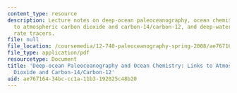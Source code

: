 ```yaml
---
content_type: resource
description: Lecture notes on deep-ocean paleoceanography, ocean chemistry, links
  to atmospheric carbon dioxide and carbon-14/carbon-12, and deep-water and ventilation
  rate tracers.
file: null
file_location: /coursemedia/12-740-paleoceanography-spring-2008/ae76716434bccc1a11b3192025c48b20_lec09.pdf
file_type: application/pdf
resourcetype: Document
title: 'Deep-ocean Paleoceanography and Ocean Chemistry: Links to Atmospheric Carbon
  Dioxide and Carbon-14/Carbon-12'
uid: ae767164-34bc-cc1a-11b3-192025c48b20
---
```

